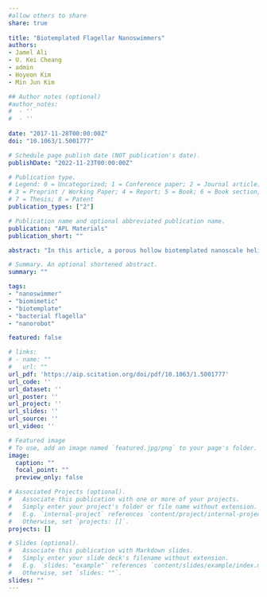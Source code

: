 ```yaml
---
#allow others to share
share: true
  
title: "Biotemplated Flagellar Nanoswimmers"
authors:
- Jamel Ali
- U. Kei Cheang
- admin 
- Hoyeon Kim
- Min Jun Kim

## Author notes (optional)
#author_notes:
#  - ''
#  - ''
  
date: "2017-11-28T00:00:00Z"
doi: "10.1063/1.5001777"

# Schedule page publish date (NOT publication's date).
publishDate: "2022-11-23T00:00:00Z"

# Publication type.
# Legend: 0 = Uncategorized; 1 = Conference paper; 2 = Journal article;
# 3 = Preprint / Working Paper; 4 = Report; 5 = Book; 6 = Book section;
# 7 = Thesis; 8 = Patent
publication_types: ["2"]

# Publication name and optional abbreviated publication name.
publication: "APL Materials"
publication_short: ""

abstract: "In this article, a porous hollow biotemplated nanoscale helix that can serve as a low Reynolds number robotic swimmer is reported. The nanorobot utilizes repolymerized bacterial flagella from Salmonella typhimurium as a nanotemplate for biomineralization. We demonstrate the ability to generate templated nanotubes with distinct helical geometries by using specific alkaline pH values to fix the polymorphic form of flagellar templates. Using uniform rotating magnetic fields to mimic the motion of the flagellar motor, we explore the swimming characteristics of these silica templated flagella and demonstrate the ability to wirelessly control their trajectories. The results suggest that the biotemplated nanoswimmer can be a cost-effective alternative to the current top-down methods used to produce helical nanorobots."

# Summary. An optional shortened abstract.
summary: ""

tags:
- "nanoswimmer"
- "biomimetic"
- "biotemplate"
- "bacterial flagella"
- "nanorobot"

featured: false

# links:
# - name: ""
#   url: ""
url_pdf: 'https://aip.scitation.org/doi/pdf/10.1063/1.5001777'
url_code: ''
url_dataset: ''
url_poster: ''
url_project: ''
url_slides: ''
url_source: ''
url_video: ''

# Featured image
# To use, add an image named `featured.jpg/png` to your page's folder. 
image:
  caption: ""
  focal_point: ""
  preview_only: false

# Associated Projects (optional).
#   Associate this publication with one or more of your projects.
#   Simply enter your project's folder or file name without extension.
#   E.g. `internal-project` references `content/project/internal-project/index.md`.
#   Otherwise, set `projects: []`.
projects: []

# Slides (optional).
#   Associate this publication with Markdown slides.
#   Simply enter your slide deck's filename without extension.
#   E.g. `slides: "example"` references `content/slides/example/index.md`.
#   Otherwise, set `slides: ""`.
slides: ""
---
```

